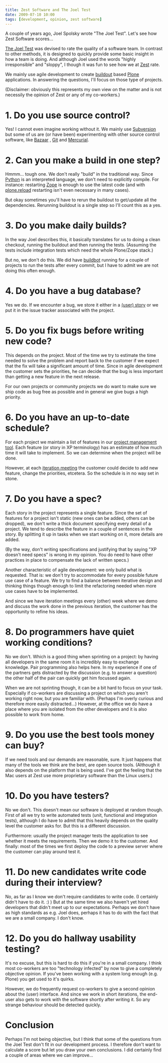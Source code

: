 ```yaml
---
title: Zest Software and The Joel Test
date: 2009-07-10 10:00
tags: [development, opinion, zest software]
---
```


A couple of years ago, Joel Spolsky wrote "The Joel Test". Let's see
how Zest Software scores...

[The Joel Test](http://www.joelonsoftware.com/articles/fog0000000043.html)
was devised to rate the quality of a software team. In contrast to
other methods, it is designed to quickly provide some basic insight in
how a team is doing. And although Joel used the words "highly
irresponsible" and "sloppy", I though it was fun to see how we at
[Zest](http://zestsoftware.nl) rate.

We mainly use agile development to create
[buildout](http://www.buildout.org/) based
[Plone](http://plone.org) applications. In answering the questions,
I'll focus on those type of projects.

(Disclaimer: obviously this represents my own view on the matter and
is not necessily the opinion of Zest or any of my co-workers.)

# 1. Do you use source control?

Yes! I cannot even imagine working without it. We mainly use
[Subversion](http://subversion.tigris.org/) but some of us are (or
have been) experimenting with other source control software, like
[Bazaar](http://bazaar-vcs.org/) , [Git](http://git-scm.com/) and
[Mercurial](http://mercurial.selenic.com/wiki/).

# 2. Can you make a build in one step?

Hmmm... tough one. We don't really "build" in the traditional
way. Since [Python](http://www.python.org) is an interpreted language,
we don't need to explicitly compile. For instance: restarting
[Zope](http://www.zope.org/) is enough to use the latest code (and
with [plone.reload](http://pypi.python.org/pypi/plone.reload)
restarting isn't even necessary in many cases).

But okay sometimes you'll have to rerun the buildout to get/update all
the dependencies. Rerunning buildout is a single step so I'll count
this as a yes.

# 3. Do you make daily builds?

In the way Joel describes this, it basically translates for us to
doing a clean checkout, running the buildout and then running the
tests. (Assuming the tests include integration tests which need the
whole Plone/Zope stack.)

But no, we don't do this. We did have
[buildbot](http://buildbot.net/trac) running for a couple of projects
to run the tests after every commit, but I have to admit we are not
doing this often enough.

# 4. Do you have a bug database?

Yes we do. If we encounter a bug, we store it either in a
[(user) story](http://www.extremeprogramming.org/rules/userstories.html)
or we put it in the issue tracker associated with the project.

# 5. Do you fix bugs before writing new code?

This depends on the project. Most of the time we try to estimate the
time needed to solve the problem and report back to the customer if we
expect that the fix will take a significant amount of time. Since in
agile development the customer sets the priorities, he can decide that
the bug is less important than getting a new feature in the next
release.

For our own projects or community projects we do want to make sure we
ship code as bug free as possible and in general we give bugs a high
priority.

# 6. Do you have an up-to-date schedule?

For each project we maintain a list of features in our
[project management tool](http://plone.org/products/extreme-management-tool). Each
feature (or story in XP terminology) has an estimate of how much time
it will take to implement. So we can determine when the project will
be done.

However, at each
[iteration meeting](http://www.extremeprogramming.org/rules/iterationplanning.html)
the customer could decide to add new feature, change the priorities,
etcetera. So the schedule is in no way set in stone.

# 7. Do you have a spec?

Each story in the project represents a single feature. Since the set
of features for a project isn't static (new ones can be added, others
can be dropped), we don't write a thick document specifying every
detail of a project. We tend to describe the feature in a couple of
sentences in the story. By splitting it up in tasks when we start
working on it, more details are added.

(By the way, don't writing specifications and justifying that by
saying "XP doesn't need specs" is wrong in my opinion. You do need to
have other practices in place to compensate the lack of written
specs.)

Another characteristic of agile development: we only build what is
requested. That is: we don't try to accommodate for every possible
future use case of a feature. We try to find a balance between
iterative design and thinking things though enough to limit the
refactoring needed when more use cases have to be implemented.

And since we have iteration meetings every (other) week where we demo
and discuss the work done in the previous iteration, the customer has
the opportunity to refine his ideas.

# 8. Do programmers have quiet working conditions?

No we don't. Which is a good thing when sprinting on a project: by
having all developers in the same room it is incredibly easy to
exchange knowledge. Pair programming also helps here. In my experience
if one of the partners gets distracted by the discussion (e.g. to
answer a question) the other half of the pair can quickly get him
focussed again.

When we are not sprinting though, it can be a bit hard to focus on
your task. Especially if co-workers are discussing a project on which
you aren't working right now, but you are familiar with. (Perhaps I'm
overly curious and therefore more easily distracted...) However, at
the office we do have a place where you are isolated from the other
developers and it is also possible to work from home.

# 9. Do you use the best tools money can buy?

If we need tools and our demands are reasonable, sure. It just happens
that many of the tools we think are the best, are open source
tools. (Although it also depends on the platform that is being
used. I've got the feeling that the Mac users at Zest use more
proprietary software than the Linux users.)

# 10. Do you have testers?

No we don't. This doesn't mean our software is deployed at random
though. First of all we try to write automated tests (unit, functional
and integration tests), although I do have to admit that this heavily
depends on the quality level the customer asks for. But this is a
different discussion.

Furthermore: usually the project manager tests the application to see
whether it meets the requirements. Then we demo it to the
customer. And finally: most of the times we first deploy the code to a
preview server where the customer can play around test it.

# 11. Do new candidates write code during their interview?

No, as far as I know we don't require candidates to write code. (I
certainly didn't have to do it. :) ) But at the same time we also
haven't yet hired developers that didn't meet up to our
expectations. Perhaps we don't have as high standards as e.g. Joel
does, perhaps it has to do with the fact that we are a small
company. I don't know.

# 12. Do you do hallway usability testing?

It's no excuse, but this is hard to do this if you're in a small
company. I think most co-workers are too "technology infected" by now
to give a completely objective opinion. If you've been working with a
system long enough (e.g. Plone) you get used to it's quirks.

However, we do frequently request co-workers to give a second opinion
about the (user) interface. And since we work in short iterations, the
end-user also gets to work with the software shortly after writing
it. So any strange behaviour should be detected quickly.

# Conclusion

Perhaps I'm not being objective, but I think that some of the
questions from the Joel Test don't fit in our development process. I
therefore don't want to calculate a score but let you draw your own
conclusions. I did certainly find a couple of areas where we can
improve...
